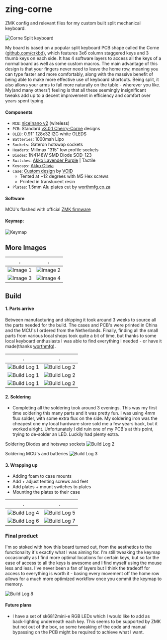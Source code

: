 # zing-corne

ZMK config and relevant files for my custom built split mechanical keyboard.

![Corne Split keyboard](https://lh3.googleusercontent.com/u/0/drive-viewer/AFGJ81rJ6Sjp6qW7xbiAurwrsaD5yY4e21c9H0rIznXP8QhAVTqRbdGJAOzUO6liVFnT3sK3fCAXkS1OjmltfOwiL9Wt7Q6_zA=w1920-h1080)

My board is based on a popular split keyboard PCB shape called the Corne ([github.com/crkbd](https://github.com/foostan/crkbd)), which features 3x6 column staggered keys and 3 thumb keys on each side. It has 4 software layers to access all the keys of a normal board as well as some custom macros. The main advantage of this design is that your fingers never need to leave the home row, meaning you can type faster and more comfortably, along with the massive benefit of being able to make more effective use of keyboard shortcuts. Being split, it also allows your arms to fall more naturally on the table - wherever you like. My(and many others') feeling is that all these seemingly insignificant tweaks add up to a decent improvement in efficiency and comfort over years spent typing.

#### Components

- `MCU`: [nice!nano v2](https://nicekeyboards.com/nice-nano/) (wireless)
- `PCB`: Standard [v3.0.1 Cherry-Corne](https://github.com/foostan/crkbd/tree/main/corne-cherry/doc/v3) designs
- `OLED`: 0.91" 128x32 I2C white OLEDS
- `Batteries`: 1000mah Lipo
- `Sockets`: Gateron hotswap sockets
- `Headers`: Millmax "315" low profile sockets
- `Diodes`: 1N4148W  SMD Diode SOD-123
- `Switches`: [Akko Lavender Purple](https://en.akkogear.com/product/akko-cs-lavender-purple-switch-45pcs/) | Tactile
- `Keycaps`: [Akko Olivia]()
- `Case`:  [Custom design](https://www.printables.com/model/347524-corne-keyboard-case-5-and-6-columns) by [VOID](https://www.printables.com/@void)
    - Tented at ~12 degrees with M5 Hex screws
    - Printed in translucent resin
- `Plates`: 1.5mm Alu plates cut by [worthmfg.co.za](https://worthmfg.co.za/)

#### Software

MCU's flashed with official [ZMK firmware](https://github.com/zmkfirmware/zmk)

#### Keymap:

![Keymap](https://lh3.googleusercontent.com/u/0/drive-viewer/AFGJ81otbUCP6zZFBFsY6KPMLzsmqZekzGliN7N2hEaKL42Kfq8o5Ofxrff6bLZUSYR4k0T7Wgiv0DR1W1yhEacB7D1ZR9So=w1920-h1080)

## More Images

 . | .
:-------------------------:|:-------------------------:
![Image 1](https://lh3.googleusercontent.com/u/0/drive-viewer/AFGJ81qjeiGPDkCluah6yp83OlA_TczThZwAYL1p1XmSw9QuxJnkbkebsqFCnSGEM86NBBh1Ws9nzr9qyzVc8QJslRCO93Q13A=w1920-h1080)  |  ![Image 2](https://lh3.googleusercontent.com/u/0/drive-viewer/AFGJ81oV9iV--XWm0QQlCSL3x5Gva7dcTHwanTqM3BEAvuKsZbYUGgfA4QJMrRbffqNwMA70Gm36JK2KZveN9pZj9VNfrLEHtw=w1920-h1080)
![Image 3](https://lh3.googleusercontent.com/u/0/drive-viewer/AFGJ81qp_5r2h534zlPBszj-M00HTSiDkwjddT2-P2eyZmciEpXhvefO_ys5Njg-EUCEYzHTCNqeTKuEi5dtYMzTsgHSwxjWMQ=w1920-h1080)  |  ![Image 4](https://lh3.googleusercontent.com/u/0/drive-viewer/AFGJ81qgD1Rm5nGw8X4IyvKGOOz59S_RCC1_ChaS3FQ9HM99WLWSHPGqYMY42PgcMBLziuW9byOVT_NzjW2MCUN_jkc8hg5wxA=w1920-h1080) 

## Build

#### 1. Parts arrive

Between manufacturing and shipping it took around 3 weeks to source all the parts needed for the build. The cases and PCB's were printed in China and the MCU's I ordered from the Netherlands. Finally, finding all the small parts from various local shops took quite a bit of time, but thanks to some local keyboard enthusiasts I was able to find everything I needed - or have it made(thanks [worthmfg](www.worthmfg.co.za)). 

 . | .
:----------------:|:-----------------:
![Build Log 1](https://lh3.googleusercontent.com/u/0/drive-viewer/AFGJ81qxHsikeFV0H6P-QWwlv7keqyu7Y-QRJ9FiEJc_sx5-zorIKwEHAOX-IN6ZOHKOMgn332icO6NpgluEeE2-w0xKOE9X_Q=w1920-h1080) | ![Build Log 2](https://lh3.googleusercontent.com/u/0/drive-viewer/AFGJ81o6kMbZUASO-XklMvDg0b6cMNlzO9Q2bt508w6_zC7MfDjARVVnt351xEh9197gOSqrUGAgv8vxbh5gSMTJDe7mVgXQNQ=w1920-h1080)
![Build Log 1](https://lh3.googleusercontent.com/u/0/drive-viewer/AFGJ81rWumcKTaNsF3h9pbBHZRJyFqwGUS3zrdy0E3zeL8HskGIm77OIlotdK_XhniqsxyBTCuPIFdHe-6ZhvTDX6x9OhJnftg=w1920-h1080) | ![Build Log 2](https://lh3.googleusercontent.com/u/0/drive-viewer/AFGJ81pRDMYW_II6_QKo9oD4ivo8NluhaJITRO00i6qVPpz_Tlb7vmw4aVRqolP7aQrqL2pdmdYkyn1GhdMrfOKio77xSppCkA=w1920-h1080)
![Build Log 1](https://lh3.googleusercontent.com/u/0/drive-viewer/AFGJ81rR4Ht9f6JapwbgiPsrjJxLiI0zTDJAmulLpuqcBW3-8kWt8XNz7nciL-87CH35nCsOQxTyXvy-DcFKANgCcqHHxPihGw=w1920-h1080) | ![Build Log 2](https://lh3.googleusercontent.com/u/0/drive-viewer/AFGJ81p_WlrkzRABQ-slPq55yAi-KX9P64JttWih_vfmCJnfF0vHDDS9nWAc6d9x3DUsUPuybC5irtS8cbJAYGz9Rg9r0jW42w=w1920-h1080)

#### 2. Soldering

- Completing all the soldering took around 3 evenings. This was my first time soldering this many parts and it was pretty fun. I was using 4mm flux solder, with some extra flux on the side. My soldering iron was the cheapest one my local hardware store sold me a few years back, but it worked alright. Unfortunately I did ruin one of my PCB's at this point, trying to de-solder an LED. Luckily had plenty extra. 

Soldering Diodes and hotswap sockets
![Build Log 2](https://lh3.googleusercontent.com/u/0/drive-viewer/AFGJ81oWq-saeuJtmmIhT9WgzmZuVNQ_gd_6GYk7lKSom7h5frMRvLzcAXKwkW-U-PbCGhm-MKKYOe2cS1CukMU8_VJfg9rLuQ=w1920-h1080)

Soldering MCU's and batteries 
![Build Log 3](https://lh3.googleusercontent.com/u/0/drive-viewer/AFGJ81ogXiz8c1hEmsy8gXZaVsoD-m4DKj_HHTStVVNY8LR-irXhEt8NlryBmrFEfAhZTyN-raYi2MtQ2BGj8UBjWj1hxYFZvQ=w1920-h1080)

#### 3. Wrapping up

- Adding foam to case mounts
- Add + adjust tenting screws and feet
- Add plates + mount switches to plates
- Mounting the plates to their case

 . | .
:-------------------------:|:-------------------------:
![Build Log 4](https://lh3.googleusercontent.com/u/0/drive-viewer/AFGJ81rhP1iKtqZ5-TI5bad522bccgXb8WrhHZS-eMHDnBzHUZp5RR2bCgJoDYXKp2eqIX3ztF3VxfqC-a_HPHTq-XStGIgliw=w1920-h1080)  |  ![Build Log 5](https://lh3.googleusercontent.com/u/0/drive-viewer/AFGJ81rLtsIyShmGPyAPyPLgvRgxIBM8mPzJguB5z2I8qfaDenb7R2Wpk2A0FG1ev1r-IzYETabFBKvfSAskcGsZmUoxkQ1Y=w1920-h1080)
![Build Log 6](https://lh3.googleusercontent.com/u/0/drive-viewer/AFGJ81pD3Dcssyb50xb1jD1rxRjAUKnsO84L0dBlTM-nvtVOgk-ibyUi9J5Y3K8WIijOEz3_kV9T1TgmIuam2V1gH3E243iksg=w1920-h1080)  |  ![Build Log 7](https://lh3.googleusercontent.com/u/0/drive-viewer/AFGJ81rAAewdz15SI7biANgXjukMJ20CSnj2ziRTcNpjCKjasOcQrAP4M-fmvUlcTxhaH_Q_QzVYu4EPcZx62R3MbNK0UAYAoA=w1920-h1080) 


### Final product

I'm so stoked with how this board turned out, from the aesthetics to the functionality it's exactly what I was aiming for. I'm still tweaking the keymap occasionally as I find more optimal locations for certain keys, but so far the ease of access to all the keys is awesome and I find myself using the mouse less and less. I've never been a fan of layers but I think the tradeoff for access to everything is worth it - basing every movement off the home row allows for a much more optimized workflow once you commit the keymap to memory. 

![Build Log 8](https://lh3.googleusercontent.com/u/0/drive-viewer/AFGJ81qjeiGPDkCluah6yp83OlA_TczThZwAYL1p1XmSw9QuxJnkbkebsqFCnSGEM86NBBh1Ws9nzr9qyzVc8QJslRCO93Q13A=w1778-h1080)

#### Future plans

- I have a set of sk6812mini-e RGB LEDs which I would like to add as back-lighting underneath each key. This seems to be supported by ZMK but not out of the box, so some tweaking of the code and manual bypassing on the PCB might be required to achieve what I want. 
